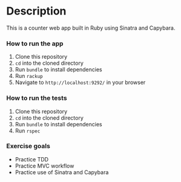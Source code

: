 # Description

This is a counter web app built in Ruby using Sinatra and Capybara.

### How to run the app

1. Clone this repository
2. `cd` into the cloned directory
3. Run `bundle` to install dependencies
4. Run `rackup`
5. Navigate to `http://localhost:9292/` in your browser

### How to run the tests

1. Clone this repository
2. `cd` into the cloned directory
3. Run `bundle` to install dependencies
4. Run `rspec`

### Exercise goals

* Practice TDD
* Practice MVC workflow
* Practice use of Sinatra and Capybara

